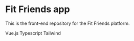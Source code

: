 # Fit Friends app

This is the front-end repository for the Fit Friends platform.

Vue.js
Typescript
Tailwind
